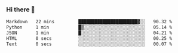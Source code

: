 ### Hi there 👋

<!--START_SECTION:waka-->

```txt
Markdown   22 mins         ██████████████████████▓░░   90.32 %
Python     1 min           █▒░░░░░░░░░░░░░░░░░░░░░░░   05.14 %
JSON       1 min           █░░░░░░░░░░░░░░░░░░░░░░░░   04.21 %
HTML       0 secs          ░░░░░░░░░░░░░░░░░░░░░░░░░   00.25 %
Text       0 secs          ░░░░░░░░░░░░░░░░░░░░░░░░░   00.07 %
```

<!--END_SECTION:waka-->
